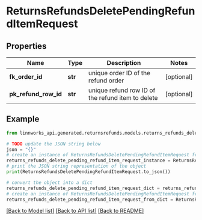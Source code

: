 # ReturnsRefundsDeletePendingRefundItemRequest


## Properties

Name | Type | Description | Notes
------------ | ------------- | ------------- | -------------
**fk_order_id** | **str** | unique order ID of the refund order | [optional] 
**pk_refund_row_id** | **str** | unique refund row ID of the refund item to delete | [optional] 

## Example

```python
from linnworks_api.generated.returnsrefunds.models.returns_refunds_delete_pending_refund_item_request import ReturnsRefundsDeletePendingRefundItemRequest

# TODO update the JSON string below
json = "{}"
# create an instance of ReturnsRefundsDeletePendingRefundItemRequest from a JSON string
returns_refunds_delete_pending_refund_item_request_instance = ReturnsRefundsDeletePendingRefundItemRequest.from_json(json)
# print the JSON string representation of the object
print(ReturnsRefundsDeletePendingRefundItemRequest.to_json())

# convert the object into a dict
returns_refunds_delete_pending_refund_item_request_dict = returns_refunds_delete_pending_refund_item_request_instance.to_dict()
# create an instance of ReturnsRefundsDeletePendingRefundItemRequest from a dict
returns_refunds_delete_pending_refund_item_request_from_dict = ReturnsRefundsDeletePendingRefundItemRequest.from_dict(returns_refunds_delete_pending_refund_item_request_dict)
```
[[Back to Model list]](../README.md#documentation-for-models) [[Back to API list]](../README.md#documentation-for-api-endpoints) [[Back to README]](../README.md)


